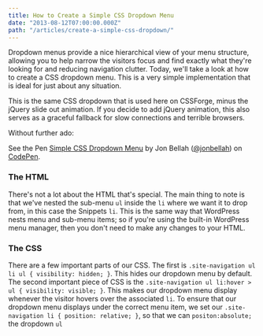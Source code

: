 ```yaml
---
title: How to Create a Simple CSS Dropdown Menu
date: "2013-08-12T07:00:00.000Z"
path: "/articles/create-a-simple-css-dropdown/"
---
```


Dropdown menus provide a nice hierarchical view of your menu structure, allowing you to help narrow the visitors focus and find exactly what they're looking for and reducing navigation clutter. Today, we'll take a look at how to create a CSS dropdown menu. This is a very simple implementation that is ideal for just about any situation.

This is the same CSS dropdown that is used here on CSSForge, minus the jQuery slide out animation. If you decide to add jQuery animation, this also serves as a graceful fallback for slow connections and terrible browsers.

Without further ado:

<p data-height="300" data-theme-id="515" data-slug-hash="iwyFs" data-default-tab="css,result" data-user="jonbellah" data-embed-version="2" data-pen-title="Simple CSS Dropdown Menu" class="codepen">See the Pen <a href="https://codepen.io/jonbellah/pen/iwyFs/">Simple CSS Dropdown Menu</a> by Jon Bellah (<a href="https://codepen.io/jonbellah">@jonbellah</a>) on <a href="https://codepen.io">CodePen</a>.</p>
<script async src="https://production-assets.codepen.io/assets/embed/ei.js"></script>

### The HTML

There's not a lot about the HTML that's special. The main thing to note is that we've nested the sub-menu `ul` inside the `li` where we want it to drop from, in this case the Snippets `li`. This is the same way that WordPress nests menu and sub-menu items; so if you're using the built-in WordPress menu manager, then you don't need to make any changes to your HTML.

### The CSS

There are a few important parts of our CSS. The first is `.site-navigation ul li ul { visibility: hidden; }`. This hides our dropdown menu by default. The second important piece of CSS is the `.site-navigation ul li:hover > ul { visibility: visible; }`. This makes our dropdown menu display whenever the visitor hovers over the associated `li`. To ensure that our dropdown menu displays under the correct menu item, we set our `.site-navigation li { position: relative; }`, so that we can `positon:absolute;` the dropdown `ul`